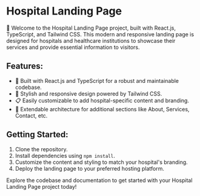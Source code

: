 # Hospital Landing Page

🏥 Welcome to the Hospital Landing Page project, built with React.js, TypeScript, and Tailwind CSS. This modern and responsive landing page is designed for hospitals and healthcare institutions to showcase their services and provide essential information to visitors.

## Features:

- 🚀 Built with React.js and TypeScript for a robust and maintainable codebase.
- 🎨 Stylish and responsive design powered by Tailwind CSS.
- 📋 Easily customizable to add hospital-specific content and branding.
- 🧰 Extendable architecture for additional sections like About, Services, Contact, etc.

## Getting Started:

1. Clone the repository.
2. Install dependencies using `npm install`.
3. Customize the content and styling to match your hospital's branding.
4. Deploy the landing page to your preferred hosting platform.

Explore the codebase and documentation to get started with your Hospital Landing Page project today!